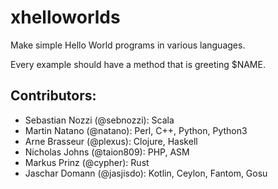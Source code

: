 xhelloworlds
============

Make simple Hello World programs in various languages.

Every example should have a method that is greeting $NAME.


Contributors:
-------------
- Sebastian Nozzi (@sebnozzi): Scala
- Martin Natano (@natano): Perl, C++, Python, Python3
- Arne Brasseur (@plexus): Clojure, Haskell
- Nicholas Johns (@taion809): PHP, ASM
- Markus Prinz (@cypher): Rust
- Jaschar Domann (@jasjisdo): Kotlin, Ceylon, Fantom, Gosu

